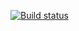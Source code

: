 [![Build status](https://ci.appveyor.com/api/projects/status/qln00ogtctk3o8g6?svg=true)](https://ci.appveyor.com/project/Milaaver/aqa2-2)
